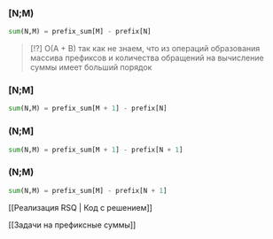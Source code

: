 ### [N;M) 
```python
sum(N,M) = prefix_sum[M] - prefix[N]
```

 >[!?] O(A + B) так как не знаем, что из операций образования массива префиксов и количества обращений на вычисление суммы имеет больший порядок

### [N;M] 
```python
sum(N,M) = prefix_sum[M + 1] - prefix[N]
```

### (N;M] 
```python
sum(N,M) = prefix_sum[M + 1] - prefix[N + 1]
```

### (N;M)
```python
sum(N,M) = prefix_sum[M] - prefix[N + 1]
```

[[Реализация RSQ | Код с решением]]

[[Задачи на префиксные суммы]]
